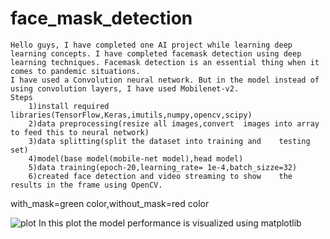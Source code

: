 # face_mask_detection

	Hello guys, I have completed one AI project while learning deep learning concepts. I have completed facemask detection using deep learning techniques. Facemask detection is an essential thing when it comes to pandemic situations.
	I have used a Convolution neural network. But in the model instead of using convolution layers, I have used Mobilenet-v2.
	Steps
		1)install required 	libraries(TensorFlow,Keras,imutils,numpy,opencv,scipy)
		2)data preprocessing(resize all images,convert 	images into array to feed this to neural network)
		3)data splitting(split the dataset into training and 	testing set)
		4)model(base model(mobile-net model),head model)
		5)data training(epoch-20,learning_rate=	1e-4,batch_sizze=32)
		6)created face detection and video streaming to show 	the results in the frame using OpenCV.
with_mask=green color,without_mask=red color


![plot](https://github.com/saran-06/face_mask_detection/assets/109670288/9a5347e8-f8cd-446a-90ac-cb1c71d6f357)
In this plot the model performance is visualized using matplotlib

